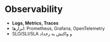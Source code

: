 # Observability

- **Logs, Metrics, Traces**
- ابزارها: Prometheus, Grafana, OpenTelemetry
- SLO/SLI/SLA و واکنش به رخداد


